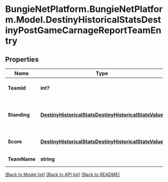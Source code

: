 # BungieNetPlatform.BungieNetPlatform.Model.DestinyHistoricalStatsDestinyPostGameCarnageReportTeamEntry
## Properties

Name | Type | Description | Notes
------------ | ------------- | ------------- | -------------
**TeamId** | **int?** | Integer ID for the team. | [optional] 
**Standing** | [**DestinyHistoricalStatsDestinyHistoricalStatsValue**](DestinyHistoricalStatsDestinyHistoricalStatsValue.md) | Team&#39;s standing relative to other teams. | [optional] 
**Score** | [**DestinyHistoricalStatsDestinyHistoricalStatsValue**](DestinyHistoricalStatsDestinyHistoricalStatsValue.md) | Score earned by the team | [optional] 
**TeamName** | **string** | Alpha or Bravo | [optional] 

[[Back to Model list]](../README.md#documentation-for-models) [[Back to API list]](../README.md#documentation-for-api-endpoints) [[Back to README]](../README.md)

